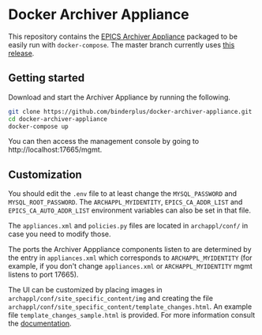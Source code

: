 # Docker Archiver Appliance

This repository contains the [EPICS Archiver Appliance](https://slacmshankar.github.io/epicsarchiver_docs/) packaged to be easily run with `docker-compose`. The master branch currently uses [this release](https://github.com/slacmshankar/epicsarchiverap/releases/tag/v0.0.1_SNAPSHOT_13-Nov-2019).

## Getting started
Download and start the Archiver Appliance by running the following.
```bash
git clone https://github.com/binderplus/docker-archiver-appliance.git
cd docker-archiver-appliance
docker-compose up
```

You can then access the management console by going to http://localhost:17665/mgmt.

## Customization
You should edit the `.env` file to at least change the `MYSQL_PASSWORD` and `MYSQL_ROOT_PASSWORD`. The `ARCHAPPL_MYIDENTITY`, `EPICS_CA_ADDR_LIST` and `EPICS_CA_AUTO_ADDR_LIST` environment variables can also be set in that file.

The `appliances.xml` and `policies.py` files are located in `archappl/conf/` in case you need to modify those. 

The ports the Archiver Apppliance components listen to are determined by the entry in `appliances.xml` which corresponds to `ARCHAPPL_MYIDENTITY` (for example, if you don't change `appliances.xml` or `ARCHAPPL_MYIDENTITY` mgmt listens to port 17665).

The UI can be customized by placing images in `archappl/conf/site_specific_content/img` and creating the file `archappl/conf/site_specific_content/template_changes.html`. An example file `template_changes_sample.html` is provided. For more information consult the [documentation](https://slacmshankar.github.io/epicsarchiver_docs/site_specific_content_changes.html).
